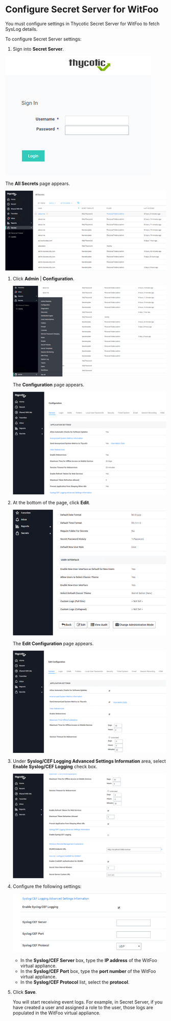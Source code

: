 [title]: # (Configure Secret Server)
[tags]: # (witfoo,secret server)
[priority]: # (1)
[display]: # (all)
# Configure Secret Server for WitFoo

You must configure settings in Thycotic Secret Server for WitFoo to fetch SysLog details.

To configure Secret Server settings:

1. Sign into __Secret Server__.

  ![secret-server-1](images/secret-server-1.png)

  The __All Secrets__ page appears.

  ![secret-server-2](images/secret-server-2.png)
1. Click __Admin__ | __Configuration__.

   ![secret-server-3](images/secret-server-3.png)

   The __Configuration__ page appears.

   ![secret-server-4](images/secret-server-4.png)
1. At the bottom of the page, click __Edit__.

   ![secret-server-5](images/secret-server-5.png)

   The __Edit Configuration__ page appears.

   ![secret-server-6](images/secret-server-6.png)
1. Under __Syslog/CEF Logging Advanced Settings Information__ area, select __Enable Syslog/CEF Logging__ check box.

   ![secret-server-7](images/secret-server-7.png)
1. Configure the following settings:

    ![secret-server-8](images/secret-server-8.png)
    * In the __Syslog/CEF Server__ box, type the __IP address__ of the WitFoo virtual appliance.
    * In the __Syslog/CEF Port__ box, type the __port number__ of the WitFoo virtual appliance.
    * In the __Syslog/CEF Protocol__ list, select the __protocol__.
1. Click __Save__.

   You will start receiving event logs. For example, in Secret Server, if you have created a user and assigned a role to the user, those logs are populated in the WitFoo virtual appliance.
